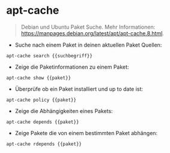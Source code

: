# apt-cache

> Debian und Ubuntu Paket Suche.
> Mehr Informationen: <https://manpages.debian.org/latest/apt/apt-cache.8.html>.

- Suche nach einem Paket in deinen aktuellen Paket Quellen:

`apt-cache search {{suchbegriff}}`

- Zeige die Paketinformationen zu einem Paket:

`apt-cache show {{paket}}`

- Überprüfe ob ein Paket installiert und up to date ist:

`apt-cache policy {{paket}}`

- Zeige die Abhängigkeiten eines Pakets:

`apt-cache depends {{paket}}`

- Zeige Pakete die von einem bestimmten Paket abhängen:

`apt-cache rdepends {{paket}}`
